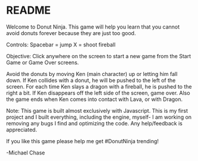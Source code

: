 # README

Welcome to Donut Ninja. This game will help you learn that you
cannot avoid donuts forever because they are just too good.


Controls:
Spacebar = jump
X = shoot fireball


Objective:
Click anywhere on the screen to start a new game from the Start
Game or Game Over screens.

Avoid the donuts by moving Ken (main character) up or letting
him fall down. If Ken collides with a donut, he will be pushed
to the left of the screen. For each time Ken slays a dragon with
a fireball, he is pushed to the right a bit. If Ken disappears
off the left side of the screen, game over. Also the game ends
when Ken comes into contact with Lava, or with Dragon.


Note:
This game is built almost exclusively with Javascript. This is my
first project and I built everything, including the engine, myself-
I am working on removing any bugs I find and optimizing the code. Any
help/feedback is appreciated.


If you like this game please help me get #DonutNinja trending!


-Michael Chase
